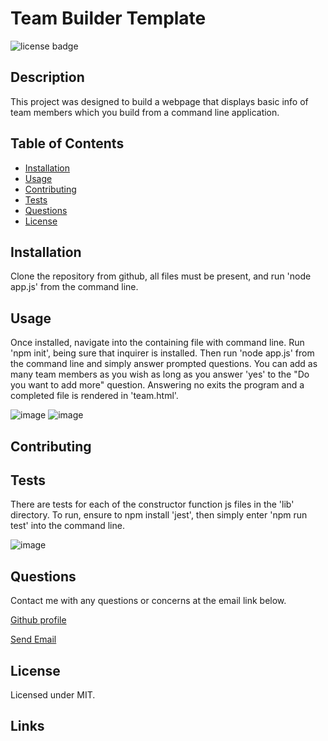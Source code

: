 # Team Builder Template

  <img src =https://img.shields.io/badge/license-MIT-brightgreen alt = "license badge">

  ## Description

  This project was designed to build a webpage that displays basic info of team members which you build from a command line application.

  ## Table of Contents

  * [Installation](#installation)
  * [Usage](#usage)
  * [Contributing](#contributing)
  * [Tests](#tests)
  * [Questions](#questions)
  * [License](#license)

  ## Installation

  Clone the repository from github, all files must be present, and run 'node app.js' from the command line.
  
  ## Usage
 
  Once installed, navigate into the containing file with command line.  Run 'npm init', being sure that inquirer is installed.  Then run 'node app.js' from the command line and simply answer prompted questions.  You can add as many team members as you wish as long as you answer 'yes' to the "Do you want to add more" question.  Answering no exits the program and a completed file is rendered in 'team.html'.

![image](https://user-images.githubusercontent.com/21253903/94743420-f8ade880-033c-11eb-9120-0de7ab2e5bbd.png)
![image](https://user-images.githubusercontent.com/21253903/94743452-06fc0480-033d-11eb-99fb-0b44acef9fff.png)

  ## Contributing

  

  ## Tests

  There are tests for each of the constructor function js files in the 'lib' directory.  To run, ensure to npm install 'jest', then simply enter 'npm run test' into the command line.

  ![image](https://user-images.githubusercontent.com/21253903/94743700-770a8a80-033d-11eb-9def-36e96ccec9ff.png)

  ## Questions

  Contact me with any questions or concerns at the email link below.
  
  [Github profile](https://github.com/steverodrig) 

  <a href = "mailto: srrodrig.rodriguez@gmail.com">Send Email</a>

  ## License

  Licensed under MIT.

  ## Links


